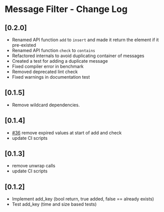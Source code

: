 # Message Filter - Change Log

## [0.2.0]
- Renamed API function `add` to `insert` and made it return the element if it pre-existed
- Renamed API function `check` to `contains`
- Refactored internals to avoid duplicating container of messages
- Created a test for adding a duplicate message
- Fixed compiler error in benchmark
- Removed deprecated lint check
- Fixed warnings in documentation test

## [0.1.5]
- Remove wildcard dependencies.

## [0.1.4]
- [#36](https://github.com/maidsafe/message_filter/pull/36) remove expired values at start of add and check
- update CI scripts

## [0.1.3]
- remove unwrap calls
- update CI scripts

## [0.1.2]
- Implement add_key  (bool return, true added, false == already exists)
- Test add_key (time and size based tests)
